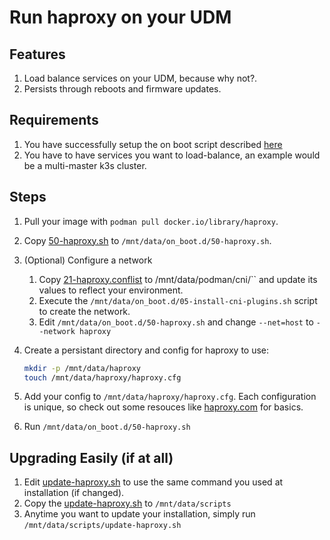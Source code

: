 # Run haproxy on your UDM

## Features

1. Load balance services on your UDM, because why not?.
2. Persists through reboots and firmware updates.

## Requirements

1. You have successfully setup the on boot script described [here](https://github.com/unifi-utilities/unifios-utilities/tree/main/on-boot-script)
2. You have to have services you want to load-balance, an example would be a multi-master k3s cluster.

## Steps

1. Pull your image with `podman pull docker.io/library/haproxy`.

1. Copy [50-haproxy.sh](./50-haproxy.sh) to `/mnt/data/on_boot.d/50-haproxy.sh`.

1. (Optional) Configure a network
    1. Copy [21-haproxy.conflist](./21-haproxy.conflist) to /mnt/data/podman/cni/``  and update its values to reflect your environment.
    1. Execute the `/mnt/data/on_boot.d/05-install-cni-plugins.sh` script to create the network.
    1. Edit `/mnt/data/on_boot.d/50-haproxy.sh` and change `--net=host` to `--network haproxy`
1. Create a persistant directory and config for haproxy to use:

    ```sh
    mkdir -p /mnt/data/haproxy
    touch /mnt/data/haproxy/haproxy.cfg
    ```

1. Add your config to `/mnt/data/haproxy/haproxy.cfg`. Each configuration is unique, so check out some resouces like [haproxy.com](https://www.haproxy.com/documentation/hapee/latest/configuration/config-sections/) for basics.
1. Run `/mnt/data/on_boot.d/50-haproxy.sh`

## Upgrading Easily (if at all)

1. Edit [update-haproxy.sh](./update-haproxy.sh) to use the same command you used at installation (if changed).
2. Copy the [update-haproxy.sh](./update-haproxy.sh) to `/mnt/data/scripts`
3. Anytime you want to update your installation, simply run `/mnt/data/scripts/update-haproxy.sh`
